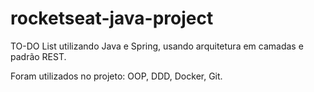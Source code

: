 # rocketseat-java-project

TO-DO List utilizando Java e Spring, usando arquitetura em camadas e padrão REST.

Foram utilizados no projeto: OOP, DDD, Docker, Git.
